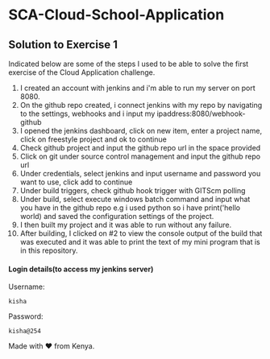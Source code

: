 # SCA-Cloud-School-Application

## Solution to Exercise 1

Indicated below are some of the steps I used to be able to solve the first exercise of the Cloud Application challenge.
   1. I created an account with jenkins and i'm able to run my server on port 8080.
   2. On the github repo created, i connect jenkins with my repo by navigating to the settings, webhooks and i input my ipaddress:8080/webhook-github
   3. I opened the jenkins dashboard, click on new item, enter a project name, click on freestyle project and ok to continue
   4. Check github project and input the github repo url in the space provided
   5. Click on git under source control management and input the github repo url
   6. Under credentials, select jenkins and input username and password you want to use, click add to continue
   7. Under build triggers, check github hook trigger with GITScm polling
   8. Under build, select execute windows batch command and input what you have in the github repo e.g i used python so i have print('hello world) and saved the configuration            settings of the project.
   9. I then built my project and it was able to run without any failure.
   10. After building, I clicked on #2 to view the console output of the build that was executed and it was able to print the text of my mini program that is in this repository.

#### Login details(to access my jenkins server)
Username:
```
kisha
```
Password:
```
kisha@254
```
   Made with ❤️ from Kenya.
